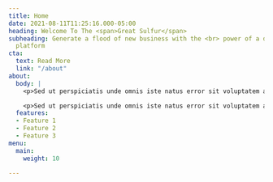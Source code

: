 ```yaml
---
title: Home
date: 2021-08-11T11:25:16.000-05:00
heading: Welcome To The <span>Great Sulfur</span>
subheading: Generate a flood of new business with the <br> power of a digital media
  platform
cta:
  text: Read More
  link: "/about"
about:
  body: |
    <p>Sed ut perspiciatis unde omnis iste natus error sit voluptatem accusantium doloremque laudantium, totam rem aperiam, eaque ipsa quae ab illo inventore veritatis et quasi architecto beatae vitae dicta sunt explicabo. Sed ut perspiciatis unde omnis iste natus error sit voluptatem accusantium doloremque laudantium, totam rem aperiam, eaque ipsa quae ab illo inventore veritatis et quasi. Sed ut perspiciatis unde omnis iste natus error sit voluptatem accusantium doloremque laudantium, totam rem aperiam, eaque ipsa quae ab illo inventore veritatis et quasi.</p>

    <p>Sed ut perspiciatis unde omnis iste natus error sit voluptatem accusantium doloremque laudantium, totam rem aperiam, eaque ipsa quae ab illo inventore veritatis et quasi architecto beatae vitae dicta sunt explicabo.</p>
  features:
  - Feature 1
  - Feature 2
  - Feature 3
menu:
  main:
    weight: 10

---
```

